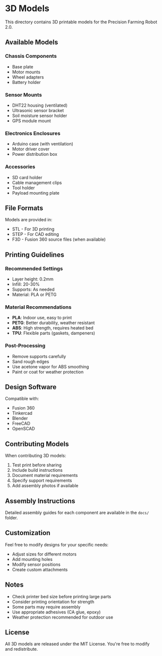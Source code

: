 # 3D Models

This directory contains 3D printable models for the Precision Farming Robot 2.0.

## Available Models

### Chassis Components
- Base plate
- Motor mounts
- Wheel adapters
- Battery holder

### Sensor Mounts
- DHT22 housing (ventilated)
- Ultrasonic sensor bracket
- Soil moisture sensor holder
- GPS module mount

### Electronics Enclosures
- Arduino case (with ventilation)
- Motor driver cover
- Power distribution box

### Accessories
- SD card holder
- Cable management clips
- Tool holder
- Payload mounting plate

## File Formats

Models are provided in:
- STL - For 3D printing
- STEP - For CAD editing
- F3D - Fusion 360 source files (when available)

## Printing Guidelines

### Recommended Settings
- Layer height: 0.2mm
- Infill: 20-30%
- Supports: As needed
- Material: PLA or PETG

### Material Recommendations
- **PLA**: Indoor use, easy to print
- **PETG**: Better durability, weather resistant
- **ABS**: High strength, requires heated bed
- **TPU**: Flexible parts (gaskets, dampeners)

### Post-Processing
- Remove supports carefully
- Sand rough edges
- Use acetone vapor for ABS smoothing
- Paint or coat for weather protection

## Design Software

Compatible with:
- Fusion 360
- Tinkercad
- Blender
- FreeCAD
- OpenSCAD

## Contributing Models

When contributing 3D models:
1. Test print before sharing
2. Include build instructions
3. Document material requirements
4. Specify support requirements
5. Add assembly photos if available

## Assembly Instructions

Detailed assembly guides for each component are available in the `docs/` folder.

## Customization

Feel free to modify designs for your specific needs:
- Adjust sizes for different motors
- Add mounting holes
- Modify sensor positions
- Create custom attachments

## Notes

- Check printer bed size before printing large parts
- Consider printing orientation for strength
- Some parts may require assembly
- Use appropriate adhesives (CA glue, epoxy)
- Weather protection recommended for outdoor use

## License

All 3D models are released under the MIT License. You're free to modify and redistribute.
